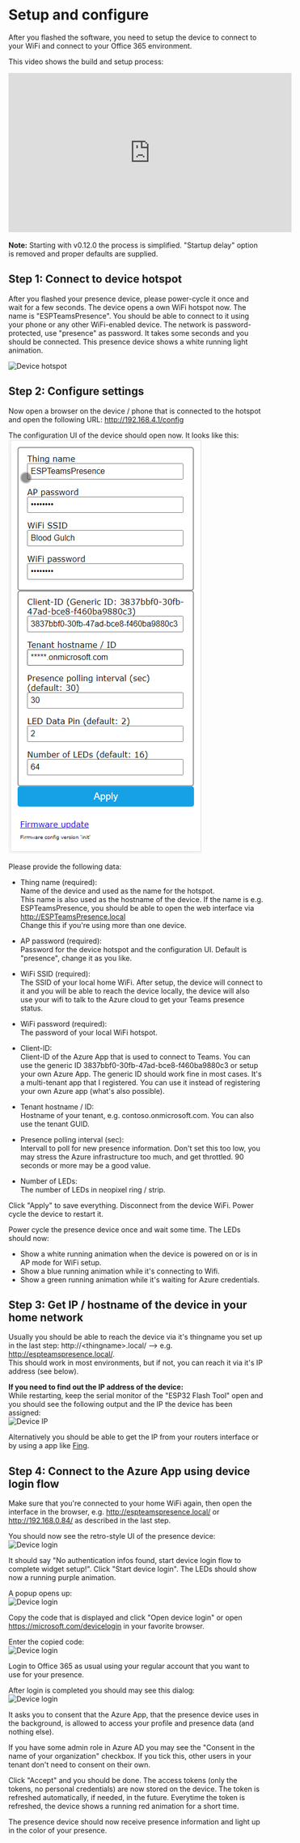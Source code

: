 # Setup and configure

After you flashed the software, you need to setup the device to connect to your WiFi and connect to your Office 365 environment.

This video shows the build and setup process:  
<iframe width="560" height="315" src="https://www.youtube.com/embed/DH3zN3nLk9w" frameborder="0" allow="accelerometer; autoplay; encrypted-media; gyroscope; picture-in-picture" allowfullscreen></iframe>

**Note:** Starting with v0.12.0 the process is simplified. "Startup delay" option is removed and proper defaults are supplied.

## Step 1: Connect to device hotspot

After you flashed your presence device, please power-cycle it once and wait for a few seconds. The device opens a own WiFi hotspot now. The name is "ESPTeamsPresence". You should be able to connect to it using your phone or any other WiFi-enabled device. The network is password-protected, use "presence" as password. It takes some seconds and you should be connected. This presence device shows a white running light animation.

![Device hotspot](https://github.com/haxx0r07/ESPTeamsPresence/raw/master/docs/pics/device_hotspot.png)


## Step 2: Configure settings

Now open a browser on the device / phone that is connected to the hotspot and open the following URL: http://192.168.4.1/config

The configuration UI of the device should open now. It looks like this:  
![Device hotspot](https://github.com/haxx0r07/ESPTeamsPresence/raw/master/docs/pics/device_config.png)

Please provide the following data:

- Thing name (required):  
  Name of the device and used as the name for the hotspot.  
  This name is also used as the hostname of the device. If the name is e.g. ESPTeamsPresence, you should be able to open the web interface via http://ESPTeamsPresence.local  
  Change this if you're using more than one device. 
- AP password (required):  
  Password for the device hotspot and the configuration UI. Default is "presence", change it as you like. 
- WiFi SSID (required):  
  The SSID of your local home WiFi. After setup, the device will connect to it and you will be able to reach the device locally, the device will also use your wifi to talk to the Azure cloud to get your Teams presence status.
- WiFi password (required):  
  The password of your local WiFi hotspot.


- Client-ID:  
  Client-ID of the Azure App that is used to connect to Teams. You can use the generic ID 3837bbf0-30fb-47ad-bce8-f460ba9880c3 or setup your own Azure App. The generic ID should work fine in most cases. It's a multi-tenant app that I registered. You can use it instead of registering your own Azure app (what's also possible).
- Tenant hostname / ID:  
  Hostname of your tenant, e.g. contoso.onmicrosoft.com. You can also use the tenant GUID.
- Presence polling interval (sec):  
  Intervall to poll for new presence information. Don't set this too low, you may stress the Azure infrastructure too much, and get throttled. 90 seconds or more may be a good value.
- Number of LEDs:  
  The number of LEDs in neopixel ring / strip.

Click "Apply" to save everything. Disconnect from the device WiFi. Power cycle the device to restart it.

Power cycle the presence device once and wait some time. The LEDs should now:
- Show a white running animation when the device is powered on or is in AP mode for WiFi setup.
- Show a blue running animation while it's connecting to Wifi.
- Show a green running animation while it's waiting for Azure credentials.

## Step 3: Get IP / hostname of the device in your home network

Usually you should be able to reach the device via it's thingname you set up in the last step: http://\<thingname>.local/ --> e.g. http://espteamspresence.local/.  
This should work in most environments, but if not, you can reach it via it's IP address (see below).

**If you need to find out the IP address of the device:**  
While restarting, keep the serial monitor of the "ESP32 Flash Tool" open and you should see the following output and the IP the device has been assigned:  
![Device IP](https://github.com/haxx0r07/ESPTeamsPresence/raw/master/docs/pics/device_ip.png)

Alternatively you should be able to get the IP from your routers interface or by using a app like [Fing](https://www.fing.com/products/fing-app).


## Step 4: Connect to the Azure App using device login flow

Make sure that you're connected to your home WiFi again, then open the interface in the browser, e.g. http://espteamspresence.local/ or http://192.168.0.84/ as described in the last step.

You should now see the retro-style UI of the presence device:  
![Device login](https://github.com/haxx0r07/ESPTeamsPresence/raw/master/docs/pics/device_login_1.png)

It should say "No authentication infos found, start device login flow to complete widget setup!". Click "Start device login". The LEDs should show now a running purple animation.

A popup opens up:  
![Device login](https://github.com/haxx0r07/ESPTeamsPresence/raw/master/docs/pics/device_login_2.png)

Copy the code that is displayed and click "Open device login" or open https://microsoft.com/devicelogin in your favorite browser. 

Enter the copied code:  
![Device login](https://github.com/haxx0r07/ESPTeamsPresence/raw/master/docs/pics/device_login_3.png)

Login to Office 365 as usual using your regular account that you want to use for your presence.

After login is completed you should may see this dialog:  
![Device login](https://github.com/haxx0r07/ESPTeamsPresence/raw/master/docs/pics/device_login_4.png)

It asks you to consent that the Azure App, that the presence device uses in the background, is allowed to access your profile and presence data (and nothing else).

If you have some admin role in Azure AD you may see the "Consent in the name of your organization" checkbox. If you tick this, other users in your tenant don't need to consent on their own.

Click "Accept" and you should be done. The access tokens (only the tokens, no personal credentials) are now stored on the device. The token is refreshed automatically, if needed, in the future. Everytime the token is refreshed, the device shows a running red animation for a short time.

The presence device should now receive presence information and light up in the color of your presence.
